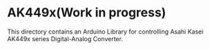 AK449x(Work in progress)
==================================================
This directory contains an Arduino Library for controlling Asahi Kasei AK449x series Digital-Analog Converter.